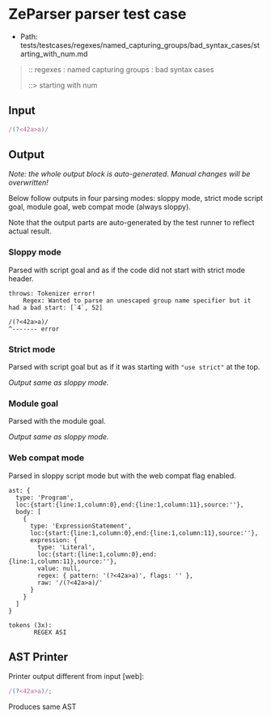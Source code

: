 # ZeParser parser test case

- Path: tests/testcases/regexes/named_capturing_groups/bad_syntax_cases/starting_with_num.md

> :: regexes : named capturing groups : bad syntax cases
>
> ::> starting with num

## Input


`````js
/(?<42a>a)/
`````

## Output

_Note: the whole output block is auto-generated. Manual changes will be overwritten!_

Below follow outputs in four parsing modes: sloppy mode, strict mode script goal, module goal, web compat mode (always sloppy).

Note that the output parts are auto-generated by the test runner to reflect actual result.

### Sloppy mode

Parsed with script goal and as if the code did not start with strict mode header.

`````
throws: Tokenizer error!
    Regex: Wanted to parse an unescaped group name specifier but it had a bad start: [`4`, 52]

/(?<42a>a)/
^------- error
`````

### Strict mode

Parsed with script goal but as if it was starting with `"use strict"` at the top.

_Output same as sloppy mode._

### Module goal

Parsed with the module goal.

_Output same as sloppy mode._

### Web compat mode

Parsed in sloppy script mode but with the web compat flag enabled.

`````
ast: {
  type: 'Program',
  loc:{start:{line:1,column:0},end:{line:1,column:11},source:''},
  body: [
    {
      type: 'ExpressionStatement',
      loc:{start:{line:1,column:0},end:{line:1,column:11},source:''},
      expression: {
        type: 'Literal',
        loc:{start:{line:1,column:0},end:{line:1,column:11},source:''},
        value: null,
        regex: { pattern: '(?<42a>a)', flags: '' },
        raw: '/(?<42a>a)/'
      }
    }
  ]
}

tokens (3x):
       REGEX ASI
`````


## AST Printer

Printer output different from input [web]:

````js
/(?<42a>a)/;
````

Produces same AST
